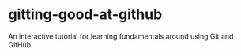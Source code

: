 # gitting-good-at-github
An interactive tutorial for learning fundamentals around using Git and GitHub.
